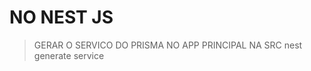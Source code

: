 # NO NEST JS
> GERAR O SERVICO DO PRISMA NO APP PRINCIPAL NA SRC
nest generate service <prima ou db ou nome que preferir>